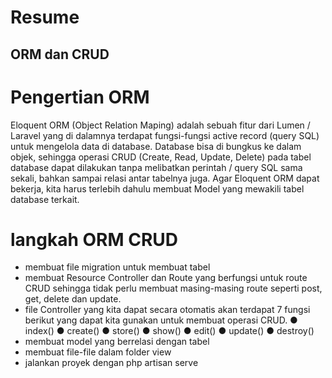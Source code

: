 # Resume

## ORM dan CRUD

# Pengertian ORM

Eloquent ORM (Object Relation Maping) adalah sebuah fitur dari Lumen / Laravel yang di dalamnya terdapat fungsi-fungsi active record (query SQL) untuk mengelola data di database. Database bisa di bungkus ke dalam objek, sehingga operasi CRUD (Create, Read, Update, Delete) pada tabel database dapat dilakukan tanpa melibatkan perintah / query SQL sama sekali, bahkan sampai relasi antar tabelnya juga. Agar Eloquent ORM dapat bekerja, kita harus terlebih dahulu membuat Model yang mewakili tabel database terkait.

# langkah ORM CRUD

- membuat file migration untuk membuat tabel
- membuat Resource Controller dan Route yang berfungsi untuk route CRUD sehingga tidak perlu membuat masing-masing route seperti post, get, delete dan update.
- file Controller yang kita dapat secara otomatis akan terdapat 7 fungsi berikut yang dapat kita gunakan untuk membuat operasi CRUD.
  ● index()
  ● create()
  ● store()
  ● show()
  ● edit()
  ● update()
  ● destroy()
- membuat model yang berrelasi dengan tabel
- membuat file-file dalam folder view
- jalankan proyek dengan php artisan serve
